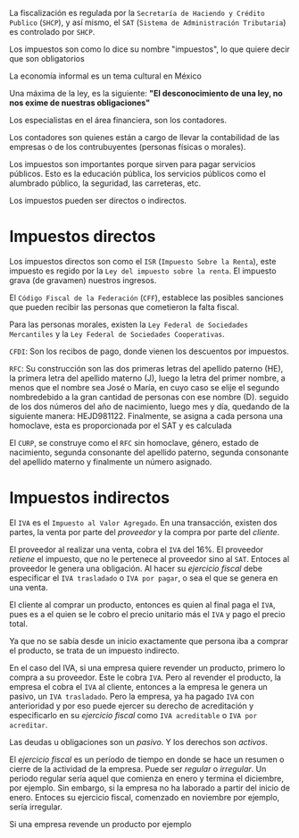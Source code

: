 La fiscalización es regulada por la `Secretaría de Haciendo y Crédito Publico` (`SHCP`), y así mismo, el `SAT` (`Sistema de Administración Tributaria`) es controlado por `SHCP`.

Los impuestos son como lo dice su nombre "impuestos", lo que quiere decir que son obligatorios

La economía informal es un tema cultural en México

Una máxima de la ley, es la siguiente: **"El desconocimiento de una ley, no nos exime de nuestras obligaciones"**

Los especialistas en el área financiera, son los contadores.

Los contadores son quienes están a cargo de llevar la contabilidad de las empresas o de los contrubuyentes (personas físicas o morales).

Los impuestos son importantes porque sirven para pagar servicios públicos. Esto es la educación pública, los servicios públicos como el alumbrado público, la seguridad, las carreteras, etc.

Los impuestos pueden ser directos o indirectos. 

# Impuestos directos
Los impuestos directos son como el `ISR` (`Impuesto Sobre la Renta`), este impuesto es regido por la `Ley del impuesto sobre la renta`. El impuesto grava (de gravamen) nuestros ingresos.

El `Código Fiscal de la Federación` (`CFF`), establece las posibles sanciones que pueden recibir las personas que cometieron la falta fiscal.

Para las personas morales, existen la `Ley Federal de Sociedades Mercantiles` y la `Ley Federal de Sociedades Cooperativas`.

`CFDI`: Son los recibos de pago, donde vienen los descuentos por impuestos.

`RFC`: Su construcción son las dos primeras letras del apellido paterno (HE), la primera letra del apellido materno (J), luego la letra del primer nombre, a menos que el nombre sea José o María, en cuyo caso se elije el segundo nombredebido a la gran cantidad de personas con ese nombre (D). seguido de los dos números del año de nacimiento, luego mes y día, quedando de la siguiente manera: HEJD981122. Finalmente, se asigna a cada persona una homoclave, esta es proporcionada por el SAT y es calculada

El `CURP`, se construye como el `RFC` sin homoclave, género, estado de nacimiento, segunda consonante del apellido paterno, segunda consonante del apellido materno y finalmente un número asignado.

# Impuestos indirectos
El `IVA` es el `Impuesto al Valor Agregado`. En una transacción, existen dos partes, la venta por parte del *proveedor* y la compra por parte del *cliente*.

El proveedor al realizar una venta, cobra el `IVA` del 16%. El proveedor *retiene* el impuesto, que no le pertenece al proveedor sino al `SAT`. Entoces al proveedor le genera una obligación. Al hacer su *ejercicio fiscal* debe especificar el `IVA trasladado` o `IVA por pagar`, o sea el que se genera en una venta.

El cliente al comprar un producto, entonces es quien al final paga el `IVA`, pues es a el quien se le cobro el precio unitario más el `IVA` y pago el precio total.

Ya que no se sabía desde un inicio exactamente que persona iba a comprar el producto, se trata de un impuesto indirecto.

En el caso del IVA, si una empresa quiere revender un producto, primero lo compra a su proveedor. Este le cobra `IVA`. Pero al revender el producto, la empresa el cobra el `IVA` al cliente, entonces a la empresa le genera un pasivo, un `IVA trasladado`. Pero la empresa, ya ha pagado `IVA` con anterioridad y por eso puede ejercer su derecho de acreditación y especificarlo en su *ejercicio fiscal* como `IVA acreditable` o `IVA por acreditar`. 

Las deudas u obligaciones son un *pasivo*. Y los derechos son *activos*.

El *ejercicio fiscal* es un período de tiempo en donde se hace un resumen o cierre de la actividad de la empresa. Puede ser *regular* o *irregular*. Un periodo regular sería aquel que comienza en enero y termina el diciembre, por ejemplo. Sin embargo, si la empresa no ha laborado a partir del inicio de enero. Entoces su ejercicio fiscal, comenzado en noviembre por ejemplo, sería irregular.

Si una empresa revende un producto por ejemplo